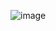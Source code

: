 ![image](https://github.com/workmeong-shimmeong/workmeong-shimmeong/assets/26590099/6114ee7d-b149-4ec2-b2af-74cee30fa0e8)
